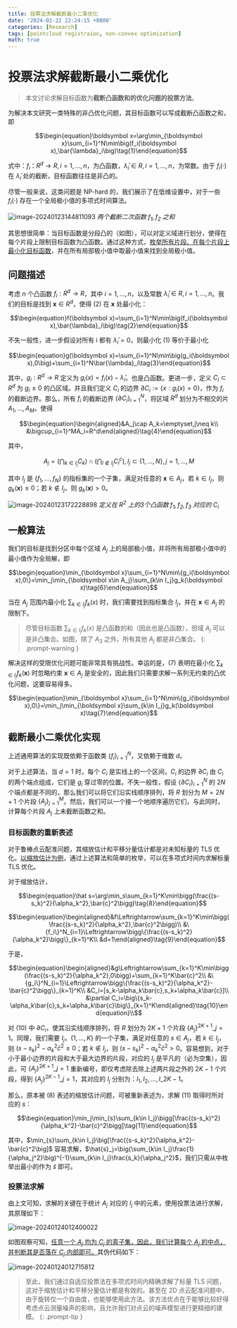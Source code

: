 ```yaml
---
title: 投票法求解截断最小二乘优化
date: '2024-01-22 22:24:15 +0800'
categories: [Research]
tags: [pointcloud registraion, non-convex optimization]
math: true
---
```


# 投票法求解截断最小二乘优化

> 本文讨论求解目标函数为**截断凸函数和的优化问题的投票方法**。

为解决本文研究一类特殊的非凸优化问题，其目标函数可以写成截断凸函数之和，即

$$\begin{equation}\boldsymbol x=\arg\min_{\boldsymbol x}\sum_{i=1}^N\min\big(f_i(\boldsymbol x),\bar{\lambda}_i\big)\tag{1}\end{equation}$$

式中：$f_i：R^d→R,i=1,...,n$，为凸函数，$\bar{\lambda}_i∈R,i=1,...,n$，为常数。由于 $f_i(·)$ 在 $\bar{\lambda}_i$ 处的截断，目标函数往往是非凸的。

尽管一般来说，这类问题是 NP-hard 的，我们展示了在低维设置中，对于一些 $f_i(·)$ 存在一个全局极小值的多项式时间算法。

![image-20240123144811093](assets/img/20240122/image-20240123144811093.png)
_两个截断二次函数 $f_1,f_2$ 之和_

其思想很简单：当目标函数是分段凸的（如图），可以对定义域进行划分，使得在每个片段上限制目标函数为凸函数。通过这种方式，<u>枚举所有片段、在每个片段上最小化目标函数</u>，并在所有局部极小值中取最小值来找到全局极小值。

## 问题描述

考虑 $n$ 个凸函数 $f_i:R^d\rightarrow R$，其中 $i=1,...,n$，以及常数 $\bar{\lambda}_i∈R,i=1,...,n$。我们的目标是找到 $\boldsymbol x\in R^d$，使得 $(2)$ 在 $\boldsymbol x$ 处最小化：

$$\begin{equation}f(\boldsymbol x)=\sum_{i=1}^N\min\big(f_i(\boldsymbol x),\bar{\lambda}_i\big)\tag{2}\end{equation}$$

不失一般性，进一步假设对所有 i 都有 $\bar{\lambda}_i=0$，则最小化 $(1)$ 等价于最小化

$$\begin{equation}g(\boldsymbol x)=\sum_{i=1}^N\min\big(g_i(\boldsymbol x),0\big)+\sum_{i=1}^N\bar{\lambda}_i\tag{3}\end{equation}$$

其中，$g_i:R^d\rightarrow R$ 定义为 $g_i(x)=f_i(x)-\bar λ_i$，也是凸函数。更进一步，定义 $C_i\subset R^d$ 为 $g_i≤0$ 的凸区域。并且我们定义 $C_i$ 的边界 $\partial C_i:=\{x:g_i(x)=0\}$，作为 $f_i$ 的截断边界。那么，所有 $f_i$ 的截断边界 $\{∂C_i\}^N_{i=1}$，将区域 $R^d$ 划分为不相交的片 $A_1,...,A_M$，使得

$$\begin{equation}\begin{aligned}&A_j\cap A_k=\emptyset,j\neq k\\
&\bigcup_{i=1}^MA_i=R^d\end{aligned}\tag{4}\end{equation}$$

其中，

$$\begin{equation}A_j=\big(\bigcap_{k\in I_j}C_k\big)\cap\big(\bigcap_{l\notin I_j}C_l^c\big)\tag{5},I_j\subset\{1,...,N\},j=1,...,M\end{equation}$$

其中 $I_j$ 是 $\{ f_1,...,f_N \}$ 的指标集的一个子集，满足对任意的 $\boldsymbol x∈A_j$，若 $k∈I_j$，则 $g_k (\boldsymbol x)≤0$；若 $k\notin I_j$，则 $g_k (\boldsymbol x) > 0$。

![image-20240123172228898](assets/img/20240122/image-20240123172228898.png)
_定义在 $R^2$ 上的3个凸函数 $f_1,f_2,f_3$ 对应的 $C_i$_

## 一般算法

我们的目标是找到分区中每个区域 $A_j$ 上的局部极小值，并将所有局部极小值中的最小值作为全局解，即

$$\begin{equation}\min_{\boldsymbol x}\sum_{i=1}^N\min\{g_i(\boldsymbol x),0\}=\min_j\min_{\boldsymbol x\in A_j}\sum_{k\in I_j}g_k(\boldsymbol x)\tag{6}\end{equation}$$

当在 $A_j$ 范围内最小化 $\sum_{k∈I_j}f_k(x)$ 时，我们需要找到指标集合 $I_j$，并在 $\boldsymbol x ∈ A_j$ 的限制下。

> 尽管目标函数 $\sum_{k∈I_j}f_k(x)$ 是凸函数的和（因此也是凸函数），但域 $A_j$ 可以是非凸集合。如图，除了 $A_3$ 之外，所有其他 $A_j$ 都是非凸集合。
> {: .prompt-warning }

解决这样的受限优化问题可能非常具有挑战性。幸运的是，$(7)$ 表明在最小化 $\sum_{k∈I_j}f_k(\boldsymbol x)$ 时忽略约束 $\boldsymbol x∈A_j$ 是安全的，因此我们只需要求解一系列无约束的凸优化问题，这要容易得多。

$$\begin{equation}\min_{\boldsymbol x}\sum_{i=1}^N\min\{g_i(\boldsymbol x),0\}=\min_j\min_{\boldsymbol x}\sum_{k\in I_j}g_k(\boldsymbol x)\tag{7}\end{equation}$$

## 截断最小二乘优化实现

上述通用算法的实现既依赖于函数类 $\{f_i\}^N_{i=1}$，又依赖于维数 $d$。

对于上述算法，当 $d = 1$ 时，每个 $C_i$ 是实线上的一个区间，$C_i$ 的边界 $∂C_i$ 由 $C_i$ 的两个端点组成，它们是 $g_i$ 穿过零的位置。不失一般性，假设 $\{∂C_i\}^N_{i=1}$ 的 $2N$ 个端点都是不同的，那么我们可以将它们沿实线顺序排列，将 $R$ 划分为 $M = 2N + 1$ 个片段 $\{A_j\}^M_{j=1}$。然后，我们可以一个接一个地顺序遍历它们，与此同时，计算每个片段 $A_j$ 上未截断函数之和。

### 目标函数的重新表述

对于鲁棒点云配准问题，其缩放估计和平移分量估计都是对未知标量的 TLS 优化。<u>以缩放估计为例</u>，通过上述算法和简单的枚举，可以在多项式时间内求解标量 TLS 优化。

对于缩放估计，

$$\begin{equation}\hat s=\arg\min_s\sum_{k=1}^K\min\bigg(\frac{(s-s_k)^2}{\alpha_k^2},\bar{c}^2\bigg)\tag{8}\end{equation}$$

$$\begin{equation}\begin{aligned}&f\Leftrightarrow\sum_{k=1}^K\min\bigg(\frac{(s-s_k)^2}{\alpha_k^2},\bar{c}^2\bigg)\\
&\{f_i\}^N_{i=1}\Leftrightarrow\bigg\{\frac{(s-s_k)^2}{\alpha_k^2}\bigg\}_{k=1}^K\\
&d=1\end{aligned}\tag{9}\end{equation}$$

于是，

$$\begin{equation}\begin{aligned}&g\Leftrightarrow\sum_{k=1}^K\min\bigg(\frac{(s-s_k)^2}{\alpha_k^2},0\bigg)+\sum_{k=1}^K\bar{c}^2\\
&\{g_i\}^N_{i=1}\Leftrightarrow\bigg\{\frac{(s-s_k)^2}{\alpha_k^2}-\bar{c}^2\bigg\}_{k=1}^K\\
&C_i=[s_k-\alpha_k\bar{c},s_k+\alpha_k\bar{c}]\\
&\partial C_i=\big\{s_k-\alpha_k\bar{c},s_k+\alpha_k\bar{c}\big\}_{k=1}^K\end{aligned}\tag{10}\end{equation}\\$$

对 $(10)$ 中 $\partial C_i$，使其沿实线顺序排列，将 $R$ 划分为 $2K+1$ 个片段 $\{A_j\}^{2K+1}\_{j=1}$。同理，我们需要 $I_j$，$\{1,...,K\}$ 的一个子集，满足对任意的 $s∈A_j$，若 $k∈I_j$，则 $(s-s_k)^2-\alpha_k^2\bar{c}^2≤0$；若 $k\notin I_j$，则 $(s-s_k)^2-\alpha_k^2\bar{c}^2>0$。容易想到，对于小于最小边界的片段和大于最大边界的片段，对应的 $I_j$ 是平凡的（必为空集），因此，可 $\{A_j\}^{2K+1}\_{j=1}$ 重新编号，即仅考虑除去除上述两片段之外的 $2K-1$ 个片段，得到  $\{A_j\}^{2K-1}\_{j=1}$，其对应的 $I_j$ 分别为：$I_1,I_2,...,I\_{2K-1}$。

那么，原本被 $(8)$ 表述的缩放估计问题，可被重新表述为，求解 $(11)$ 取得时所对应的 $s$：

$$\begin{equation}\min_j\min_{s}\sum_{k\in I_j}\bigg[\frac{(s-s_k)^2}{\alpha_k^2}-\bar{c}^2\bigg]\tag{11}\end{equation}$$

其中，$\min_{s}\sum_{k\in I_j}\big[\frac{(s-s_k)^2}{\alpha_k^2}-\bar{c}^2\big]$ 容易求解，$\hat{s}_j=\big(\sum_{k\in I_j}\frac{1}{\alpha_j^2}\big)^{-1}\sum_{k\in I_j}\frac{s_k}{\alpha_j^2}$，我们只需从中枚举出最小的作为 $\hat s$ 即可。

### 投票法求解

由上文可知，求解的关键在于统计 $A_j$ 对应的 $I_j$ 中的元素，使用投票法进行求解，其原理如下：

![image-20240124012400022](assets/img/20240122/image-20240124012400022.png)

如图观察可知，<u>任意一个 $A_j$ 均为 $C_j$ 的真子集，因此，我们计算每个 $A_j$ 的中点，并判断其是否落在 $C_j$ 内部即可。</u>其伪代码如下：

![image-20240124012715812](assets/img/20240122/image-20240124012715812.png)

> 至此，我们通过自适应投票法在多项式时间内精确求解了标量 TLS 问题，这对于缩放估计和平移分量估计都是有效的。甚至在 2D 点云配准问题中，由于旋转仅一个自由度，也能够使用此方法。该方法优点在于能够比较好得考虑点云测量噪声的影响，且允许我们对点云的噪声模型进行更精细的建模。
> {: .prompt-tip }
